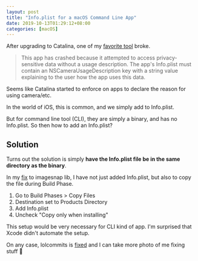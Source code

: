 ```yaml
---
layout: post
title: "Info.plist for a macOS Command Line App"
date: 2019-10-13T01:29:12+08:00
categories: [macOS]
---
```


After upgrading to Catalina, one of my [favorite tool](/2016/02/22/have-fun-with-git-lol-commits/) broke.

> This app has crashed because it attempted to access privacy-sensitive data without a usage description.  The app's Info.plist must contain an NSCameraUsageDescription key with a string value explaining to the user how the app uses this data.

Seems like Catalina started to enforce on apps to declare the reason for using camera/etc.

In the world of iOS, this is common, and we simply add to Info.plist.

But for command line tool (CLI), they are simply a binary, and has no Info.plist. So then how to add an Info.plist?

## Solution

Turns out the solution is simply **have the Info.plist file be in the same directory as the binary**.

In my [fix](https://github.com/samwize/imagesnap/commit/569d19af64448124aae156b1786ec08d3739343e) to imagesnap lib, I have not just added Info.plist, but also to copy the file during Build Phase.

1. Go to Build Phases > Copy Files
2. Destination set to Products Directory
3. Add Info.plist
4. Uncheck "Copy only when installing"

This setup would be very necessary for CLI kind of app. I'm surprised that Xcode didn't automate the setup.

On any case, lolcommits is [fixed](https://github.com/samwize/lolcommits/commit/306dd0ebf21464de2d7824cfae841517cd094b1f) and I can take more photo of me fixing stuff 🤠
